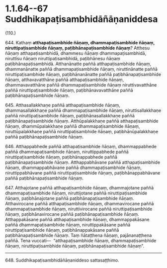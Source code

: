 # 1.1.64--67 Suddhikapaṭisambhidāñāṇaniddesa

(110.)

644\. Kathaṃ **atthapaṭisambhide ñāṇaṃ, dhammapaṭisambhide ñāṇaṃ, niruttipaṭisambhide ñāṇaṃ, paṭibhānapaṭisambhide ñāṇaṃ**? Atthesu ñāṇaṃ atthapaṭisambhidā, dhammesu ñāṇaṃ dhammapaṭisambhidā, niruttīsu ñāṇaṃ niruttipaṭisambhidā, paṭibhānesu ñāṇaṃ paṭibhānapaṭisambhidā. Atthanānatte paññā atthapaṭisambhide ñāṇaṃ, dhammanānatte paññā dhammapaṭisambhide ñāṇaṃ, niruttinānatte paññā niruttipaṭisambhide ñāṇaṃ, paṭibhānanānatte paññā paṭibhānapaṭisambhide ñāṇaṃ, atthavavatthāne paññā atthapaṭisambhide ñāṇaṃ, dhammavavatthāne paññā dhammapaṭisambhide ñāṇaṃ niruttivavatthāne paññā niruttipaṭisambhide ñāṇaṃ, paṭibhānavavatthāne paññā paṭibhānapaṭisambhide ñāṇaṃ.

645\. Atthasallakkhaṇe paññā atthapaṭisambhide ñāṇaṃ, dhammasallakkhaṇe paññā dhammapaṭisambhide ñāṇaṃ, niruttisallakkhaṇe paññā niruttipaṭisambhide ñāṇaṃ, paṭibhānasallakkhaṇe paññā paṭibhānapaṭisambhide ñāṇaṃ. Atthūpalakkhaṇe paññā atthapaṭisambhide ñāṇaṃ, dhammūpalakkhaṇe paññā dhammapaṭisambhide ñāṇaṃ, niruttūpalakkhaṇe paññā niruttipaṭisambhide ñāṇaṃ, paṭibhānūpalakkhaṇe paññā paṭibhānapaṭisambhide ñāṇaṃ.

646\. Atthappabhede paññā atthapaṭisambhide ñāṇaṃ, dhammappabhede paññā dhammapaṭisambhide ñāṇaṃ, niruttippabhede paññā niruttipaṭisambhide ñāṇaṃ, paṭibhānappabhede paññā paṭibhānapaṭisambhide ñāṇaṃ. Atthappabhāvane paññā atthapaṭisambhide ñāṇaṃ, dhammappabhāvane paññā dhammapaṭisambhide ñāṇaṃ, niruttippabhāvane paññā niruttipaṭisambhide ñāṇaṃ, paṭibhānappabhāvane paññā paṭibhānapaṭisambhide ñāṇaṃ.

647\. Atthajotane paññā atthapaṭisambhide ñāṇaṃ, dhammajotane paññā dhammapaṭisambhide ñāṇaṃ, niruttijotane paññā niruttipaṭisambhide ñāṇaṃ, paṭibhānajotane paññā paṭibhānapaṭisambhide ñāṇaṃ. Atthavirocane paññā atthapaṭisambhide ñāṇaṃ, dhammavirocane paññā dhammapaṭisambhide ñāṇaṃ, niruttivirocane paññā niruttipaṭisambhide ñāṇaṃ, paṭibhānavirocane paññā paṭibhānapaṭisambhide ñāṇaṃ. Atthappakāsane paññā atthapaṭisambhide ñāṇaṃ, dhammappakāsane paññā dhammapaṭisambhide ñāṇaṃ, niruttippakāsane paññā niruttipaṭisambhide ñāṇaṃ, paṭibhānappakāsane paññā paṭibhānapaṭisambhide ñāṇaṃ. Taṃ ñātaṭṭhena ñāṇaṃ, pajānanaṭṭhena paññā. Tena vuccati—  “atthapaṭisambhide ñāṇaṃ, dhammapaṭisambhide ñāṇaṃ, niruttipaṭisambhide ñāṇaṃ, paṭibhānapaṭisambhide ñāṇaṃ”.

---

648\. Suddhikapaṭisambhidāñāṇaniddeso sattasaṭṭhimo.
